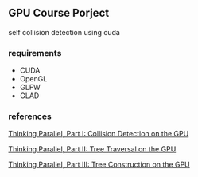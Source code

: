 ## GPU Course Porject

self collision detection using cuda

### requirements

* CUDA
* OpenGL
* GLFW
* GLAD

### references

[Thinking Parallel, Part I: Collision Detection on the GPU](https://developer.nvidia.com/blog/thinking-parallel-part-i-collision-detection-gpu/)

[Thinking Parallel, Part II: Tree Traversal on the GPU](https://developer.nvidia.com/blog/thinking-parallel-part-ii-tree-traversal-gpu/)

[Thinking Parallel, Part III: Tree Construction on the GPU](https://developer.nvidia.com/blog/thinking-parallel-part-iii-tree-construction-gpu/)